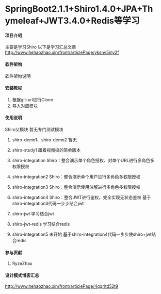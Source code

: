 # SpringBoot2.1.1+Shiro1.4.0+JPA+Thymeleaf+JWT3.4.0+Redis等学习

#### 项目介绍
主要是学习Shiro
以下是学习汇总文章
http://www.hehaozhao.xin/front/articlePage/yksnv5my2f
#### 软件架构
软件架构说明


#### 安装教程

1. 根据git-url进行Clone
2. 导入对应模块

#### 使用说明
Shiro父模块
暂无专门测试模块


1. shiro-demo1、shiro-demo2
    暂无
    
2. shiro-study1
    跟着视频搞的简单版本

3. shiro-integration
   Shiro：整合演示单个角色授权、对单个URL进行多角色多权限授权

4. shiro-integration2
    Shiro：整合演示单个用户进行多角色多权限授权
    
5. shiro-integration3
    Shiro：整合演示使用注解进行多角色多权限授权
    
6. shiro-integration4
    Shiro：整合JWT进行鉴权，完全实现无状态鉴权
    基于shiro-integration3代码一步步结合jwt
    
7. shiro-jwt
    学习结合jwt

8. shiro-jwt-redis
    学习结合redis

9. shiro-integration5
    未开始
    基于shiro-integration4代码一步步使shiro+jwt结合redis







#### 参与贡献

1. RyzeZhao

#### 设计模式博客汇总
http://www.hehaozhao.xin/front/articlePage/4qq4td52t9